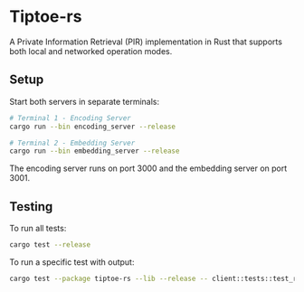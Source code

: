 # Tiptoe-rs

A Private Information Retrieval (PIR) implementation in Rust that supports both local and networked operation modes.

## Setup

Start both servers in separate terminals:

```bash
# Terminal 1 - Encoding Server
cargo run --bin encoding_server --release

# Terminal 2 - Embedding Server
cargo run --bin embedding_server --release
```

The encoding server runs on port 3000 and the embedding server on port 3001.

## Testing

To run all tests:
```bash
cargo test --release
```

To run a specific test with output:
```bash
cargo test --package tiptoe-rs --lib --release -- client::tests::test_remote_client --exact --nocapture 
```